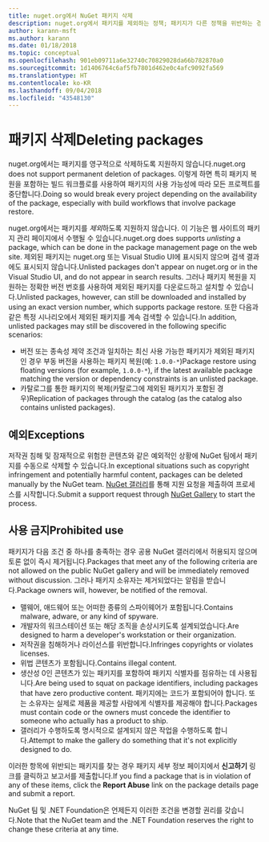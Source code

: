 ```yaml
---
title: nuget.org에서 NuGet 패키지 삭제
description: nuget.org에서 패키지를 제외하는 정책; 패키지가 다른 정책을 위반하는 경우를 제외하고 영구 삭제가 지원되지 않습니다.
author: karann-msft
ms.author: karann
ms.date: 01/18/2018
ms.topic: conceptual
ms.openlocfilehash: 901eb09711a6e32740c70829028da66b782870a0
ms.sourcegitcommit: 1d1406764c6af5fb7801d462e0c4afc9092fa569
ms.translationtype: HT
ms.contentlocale: ko-KR
ms.lasthandoff: 09/04/2018
ms.locfileid: "43548130"
---
```

# <a name="deleting-packages"></a><span data-ttu-id="afab3-103">패키지 삭제</span><span class="sxs-lookup"><span data-stu-id="afab3-103">Deleting packages</span></span>

<span data-ttu-id="afab3-104">nuget.org에서는 패키지를 영구적으로 삭제하도록 지원하지 않습니다.</span><span class="sxs-lookup"><span data-stu-id="afab3-104">nuget.org does not support permanent deletion of packages.</span></span> <span data-ttu-id="afab3-105">이렇게 하면 특히 패키지 복원을 포함하는 빌드 워크플로를 사용하여 패키지의 사용 가능성에 따라 모든 프로젝트를 중단합니다.</span><span class="sxs-lookup"><span data-stu-id="afab3-105">Doing so would break every project depending on the availability of the package, especially with build workflows that involve package restore.</span></span>

<span data-ttu-id="afab3-106">nuget.org에서는 패키지를 *제외*하도록 지원하지 않습니다. 이 기능은 웹 사이트의 패키지 관리 페이지에서 수행될 수 있습니다.</span><span class="sxs-lookup"><span data-stu-id="afab3-106">nuget.org does supports *unlisting* a package, which can be done in the package management page on the web site.</span></span> <span data-ttu-id="afab3-107">제외된 패키지는 nuget.org 또는 Visual Studio UI에 표시되지 않으며 검색 결과에도 표시되지 않습니다.</span><span class="sxs-lookup"><span data-stu-id="afab3-107">Unlisted packages don't appear on nuget.org or in the Visual Studio UI, and do not appear in search results.</span></span> <span data-ttu-id="afab3-108">그러나 패키지 복원을 지원하는 정확한 버전 번호를 사용하여 제외된 패키지를 다운로드하고 설치할 수 있습니다.</span><span class="sxs-lookup"><span data-stu-id="afab3-108">Unlisted packages, however, can still be downloaded and installed by using an exact version number, which supports package restore.</span></span> <span data-ttu-id="afab3-109">또한 다음과 같은 특정 시나리오에서 제외된 패키지를 계속 검색할 수 있습니다.</span><span class="sxs-lookup"><span data-stu-id="afab3-109">In addition, unlisted packages may still be discovered in the following specific scenarios:</span></span>

- <span data-ttu-id="afab3-110">버전 또는 종속성 제약 조건과 일치하는 최신 사용 가능한 패키지가 제외된 패키지인 경우 부동 버전을 사용하는 패키지 복원(예: `1.0.0-*`)</span><span class="sxs-lookup"><span data-stu-id="afab3-110">Package restore using floating versions (for example, `1.0.0-*`), if the latest available package matching the version or dependency constraints is an unlisted package.</span></span>
- <span data-ttu-id="afab3-111">카탈로그를 통한 패키지의 복제(카탈로그에 제외된 패키지가 포함된 경우)</span><span class="sxs-lookup"><span data-stu-id="afab3-111">Replication of packages through the catalog (as the catalog also contains unlisted packages).</span></span>

## <a name="exceptions"></a><span data-ttu-id="afab3-112">예외</span><span class="sxs-lookup"><span data-stu-id="afab3-112">Exceptions</span></span>

<span data-ttu-id="afab3-113">저작권 침해 및 잠재적으로 위험한 콘텐츠와 같은 예외적인 상황에 NuGet 팀에서 패키지를 수동으로 삭제할 수 있습니다.</span><span class="sxs-lookup"><span data-stu-id="afab3-113">In exceptional situations such as copyright infringement and potentially harmful content, packages can be deleted manually by the NuGet team.</span></span> <span data-ttu-id="afab3-114">[NuGet 갤러리](http://www.nuget.org)를 통해 지원 요청을 제출하여 프로세스를 시작합니다.</span><span class="sxs-lookup"><span data-stu-id="afab3-114">Submit a support request through [NuGet Gallery](http://www.nuget.org) to start the process.</span></span>

## <a name="prohibited-use"></a><span data-ttu-id="afab3-115">사용 금지</span><span class="sxs-lookup"><span data-stu-id="afab3-115">Prohibited use</span></span>

<span data-ttu-id="afab3-116">패키지가 다음 조건 중 하나를 충족하는 경우 공용 NuGet 갤러리에서 허용되지 않으며 토론 없이 즉시 제거됩니다.</span><span class="sxs-lookup"><span data-stu-id="afab3-116">Packages that meet any of the following criteria are not allowed on the public NuGet gallery and will be immediately removed without discussion.</span></span> <span data-ttu-id="afab3-117">그러나 패키지 소유자는 제거되었다는 알림을 받습니다.</span><span class="sxs-lookup"><span data-stu-id="afab3-117">Package owners will, however, be notified of the removal.</span></span>

- <span data-ttu-id="afab3-118">맬웨어, 애드웨어 또는 어떠한 종류의 스파이웨어가 포함됩니다.</span><span class="sxs-lookup"><span data-stu-id="afab3-118">Contains malware, adware, or any kind of spyware.</span></span>
- <span data-ttu-id="afab3-119">개발자의 워크스테이션 또는 해당 조직을 손상시키도록 설계되었습니다.</span><span class="sxs-lookup"><span data-stu-id="afab3-119">Are designed to harm a developer's workstation or their organization.</span></span>
- <span data-ttu-id="afab3-120">저작권을 침해하거나 라이선스를 위반합니다.</span><span class="sxs-lookup"><span data-stu-id="afab3-120">Infringes copyrights or violates licenses.</span></span>
- <span data-ttu-id="afab3-121">위법 콘텐츠가 포함됩니다.</span><span class="sxs-lookup"><span data-stu-id="afab3-121">Contains illegal content.</span></span>
- <span data-ttu-id="afab3-122">생산성 0인 콘텐츠가 있는 패키지를 포함하여 패키지 식별자를 점유하는 데 사용됩니다.</span><span class="sxs-lookup"><span data-stu-id="afab3-122">Are being used to squat on package identifiers, including packages that have zero productive content.</span></span> <span data-ttu-id="afab3-123">패키지에는 코드가 포함되어야 합니다. 또는 소유자는 실제로 제품을 제공할 사람에게 식별자를 제공해야 합니다.</span><span class="sxs-lookup"><span data-stu-id="afab3-123">Packages must contain code or the owners must concede the identifier to someone who actually has a product to ship.</span></span>
- <span data-ttu-id="afab3-124">갤러리가 수행하도록 명시적으로 설계되지 않은 작업을 수행하도록 합니다.</span><span class="sxs-lookup"><span data-stu-id="afab3-124">Attempt to make the gallery do something that it's not explicitly designed to do.</span></span>

<span data-ttu-id="afab3-125">이러한 항목에 위반되는 패키지를 찾는 경우 패키지 세부 정보 페이지에서 **신고하기** 링크를 클릭하고 보고서를 제출합니다.</span><span class="sxs-lookup"><span data-stu-id="afab3-125">If you find a package that is in violation of any of these items, click the **Report Abuse** link on the package details page and submit a report.</span></span>

<span data-ttu-id="afab3-126">NuGet 팀 및 .NET Foundation은 언제든지 이러한 조건을 변경할 권리를 갖습니다.</span><span class="sxs-lookup"><span data-stu-id="afab3-126">Note that the NuGet team and the .NET Foundation reserves the right to change these criteria at any time.</span></span>
